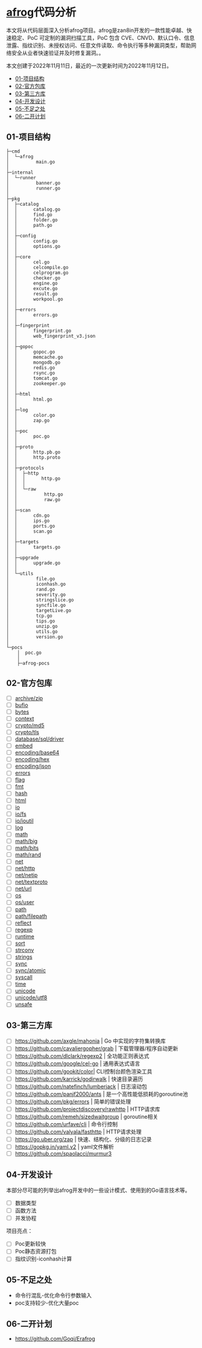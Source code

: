 # [afrog](https://github.com/zan8in/afrog)代码分析

本文将从代码层面深入分析afrog项目。afrog是zan8in开发的一款性能卓越、快速稳定、PoC 可定制的漏洞扫描工具，PoC 包含 CVE、CNVD、默认口令、信息泄露、指纹识别、未授权访问、任意文件读取、命令执行等多种漏洞类型，帮助网络安全从业者快速验证并及时修复漏洞。。

本文创建于2022年11月11日，最近的一次更新时间为2022年11月12日。

- [01-项目结构]()
- [02-官方包库]()
- [03-第三方库]()
- [04-开发设计]()
- [05-不足之处]()
- [06-二开计划]()

## 01-项目结构

```
├─cmd
│  └─afrog
│          main.go
│      
├─internal
│  └─runner
│          banner.go
│          runner.go
│          
├─pkg
│  ├─catalog
│  │      catalog.go
│  │      find.go
│  │      folder.go
│  │      path.go
│  │      
│  ├─config
│  │      config.go
│  │      options.go
│  │      
│  ├─core
│  │      cel.go
│  │      celcompile.go
│  │      celprogram.go
│  │      checker.go
│  │      engine.go
│  │      excute.go
│  │      result.go
│  │      workpool.go
│  │      
│  ├─errors
│  │      errors.go
│  │      
│  ├─fingerprint
│  │      fingerprint.go
│  │      web_fingerprint_v3.json
│  │      
│  ├─gopoc
│  │      gopoc.go
│  │      memcache.go
│  │      mongodb.go
│  │      redis.go
│  │      rsync.go
│  │      tomcat.go
│  │      zookeeper.go
│  │      
│  ├─html
│  │      html.go
│  │      
│  ├─log
│  │      color.go
│  │      zap.go
│  │      
│  ├─poc
│  │      poc.go
│  │      
│  ├─proto
│  │      http.pb.go
│  │      http.proto
│  │      
│  ├─protocols
│  │  ├─http
│  │  │      http.go
│  │  │      
│  │  └─raw
│  │          http.go
│  │          raw.go
│  │          
│  ├─scan
│  │      cdn.go
│  │      ips.go
│  │      ports.go
│  │      scan.go
│  │      
│  ├─targets
│  │      targets.go
│  │      
│  ├─upgrade
│  │      upgrade.go
│  │      
│  └─utils
│          file.go
│          iconhash.go
│          rand.go
│          severity.go
│          stringslice.go
│          syncfile.go
│          targetLive.go
│          tcp.go
│          tips.go
│          unzip.go
│          utils.go
│          version.go
│          
└─pocs
    │  poc.go
    │  
    ├─afrog-pocs
```

## 02-官方包库

- [ ] [archive/zip](https://pkg.go.dev/archive/zip)
- [ ] [bufio](https://pkg.go.dev/bufio)
- [ ] [bytes](https://pkg.go.dev/bytes)
- [ ] [context](https://pkg.go.dev/context)
- [ ] [crypto/md5](https://pkg.go.dev/crypto/md5)
- [ ] [crypto/tls](https://pkg.go.dev/crypto/tls)
- [ ] [database/sql/driver](https://pkg.go.dev/database/sql/driver)
- [ ] [embed](https://pkg.go.dev/embed)
- [ ] [encoding/base64](https://pkg.go.dev/encoding/base64)
- [ ] [encoding/hex](https://pkg.go.dev/encoding/hex)
- [ ] [encoding/json](https://pkg.go.dev/encoding/json)
- [ ] [errors](https://pkg.go.dev/errors)
- [ ] [flag](https://pkg.go.dev/flag)
- [ ] [fmt](https://pkg.go.dev/fmt)
- [ ] [hash](https://pkg.go.dev/hash)
- [ ] [html](https://pkg.go.dev/html)
- [ ] [io](https://pkg.go.dev/io)
- [ ] [io/fs](https://pkg.go.dev/io/fs)
- [ ] [io/ioutil](https://pkg.go.dev/io/ioutil)
- [ ] [log](https://pkg.go.dev/log)
- [ ] [math](https://pkg.go.dev/math)
- [ ] [math/big](https://pkg.go.dev/math/big)
- [ ] [math/bits](https://pkg.go.dev/math/bits)
- [ ] [math/rand](https://pkg.go.dev/math/rand)
- [ ] [net](https://pkg.go.dev/net)
- [ ] [net/http](https://pkg.go.dev/net/http)
- [ ] [net/netip](https://pkg.go.dev/net/netip)
- [ ] [net/textproto](https://pkg.go.dev/net/textproto)
- [ ] [net/url](https://pkg.go.dev/net/url)
- [ ] [os](https://pkg.go.dev/os)
- [ ] [os/user](https://pkg.go.dev/os/user)
- [ ] [path](https://pkg.go.dev/path)
- [ ] [path/filepath](https://pkg.go.dev/path/filepath)
- [ ] [reflect](https://pkg.go.dev/reflect)
- [ ] [regexp](https://pkg.go.dev/regexp)
- [ ] [runtime](https://pkg.go.dev/runtime)
- [ ] [sort](https://pkg.go.dev/sort)
- [ ] [strconv](https://pkg.go.dev/strconv)
- [ ] [strings](https://pkg.go.dev/strings)
- [ ] [sync](https://pkg.go.dev/sync)
- [ ] [sync/atomic](https://pkg.go.dev/sync/atomic)
- [ ] [syscall](https://pkg.go.dev/syscall)
- [ ] [time](https://pkg.go.dev/time)
- [ ] [unicode](https://pkg.go.dev/unicode)
- [ ] [unicode/utf8](https://pkg.go.dev/unicode/utf8)
- [ ] [unsafe](https://pkg.go.dev/unsafe)

## 03-第三方库

- [ ] https://github.com/axgle/mahonia | Go 中实现的字符集转换库
- [ ] https://github.com/cavaliergopher/grab | 下载管理器/程序自动更新
- [ ] https://github.com/dlclark/regexp2 | 全功能正则表达式
- [ ] https://github.com/google/cel-go | 通用表达式语言
- [ ] https://github.com/gookit/color| CLI控制台颜色渲染工具
- [ ] https://github.com/karrick/godirwalk | 快速目录遍历
- [ ] https://github.com/natefinch/lumberjack | 日志滚动包
- [ ] https://github.com/panjf2000/ants | 是一个高性能低损耗的goroutine池
- [ ] https://github.com/pkg/errors | 简单的错误处理
- [ ] https://github.com/projectdiscovery/rawhttp | HTTP请求库
- [ ] https://github.com/remeh/sizedwaitgroup | goroutine相关
- [ ] https://github.com/urfave/cli | 命令行控制
- [ ] https://github.com/valyala/fasthttp | HTTP请求处理
- [ ] https://go.uber.org/zap | 快速、结构化、分级的日志记录
- [ ] https://gopkg.in/yaml.v2 | yaml文件解析
- [ ] https://github.com/spaolacci/murmur3

## 04-开发设计

本部分尽可能的列举出afrog开发中的一些设计模式、使用到的Go语言技术等。

- [ ] 数据类型
- [ ] 函数方法
- [ ] 并发协程

项目亮点：

- [ ] Poc更新较快
- [ ] Poc静态资源打包
- [ ] 指纹识别-iconhash计算

## 05-不足之处

- 命令行混乱-优化命令行参数输入
- poc支持较少-优化大量poc

## 06-二开计划

- https://github.com/Goqi/Erafrog
